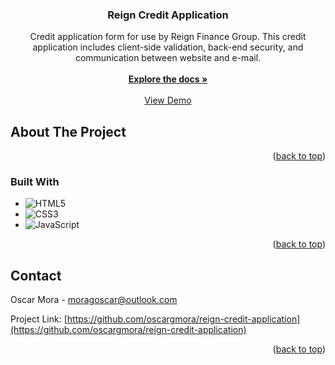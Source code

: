 <!-- Improved compatibility of back to top link: See: https://github.com/othneildrew/Best-README-Template/pull/73 -->
<a name="readme-top"></a>
<!--
*** Thanks for checking out the Best-README-Template. If you have a suggestion
*** that would make this better, please fork the repo and create a pull request
*** or simply open an issue with the tag "enhancement".
*** Don't forget to give the project a star!
*** Thanks again! Now go create something AMAZING! :D
-->

<h3 align="center">Reign Credit Application</h3>

  <p align="center">
    Credit application form for use by Reign Finance Group.
    This credit application includes client-side validation, back-end security, and communication between website and e-mail.
    <br />
    <br />
    <a href="https://github.com/oscargmora/reign-credit-application"><strong>Explore the docs »</strong></a>
    <br />
    <br />
    <a href="https://oscargmora.github.io/reign-credit-application/">View Demo</a>
  </p>
</div>


<!-- ABOUT THE PROJECT -->
## About The Project

<!-- [![Product Name Screen Shot][product-screenshot]](https://example.com) -->


<p align="right">(<a href="#readme-top">back to top</a>)</p>



### Built With

* ![HTML5](https://img.shields.io/badge/HTML5%20-%23E34F26.svg?style=for-the-badge&logo=html5&logoColor=white)
* ![CSS3](https://img.shields.io/badge/CSS%20-%231572B6.svg?style=for-the-badge&logo=css3&logoColor=white)
* ![JavaScript](https://img.shields.io/badge/JavaScript%20-%23F7DF1E.svg?style=for-the-badge&logo=javascript&logoColor=black)

<p align="right">(<a href="#readme-top">back to top</a>)</p>

<!-- CONTACT -->
## Contact

Oscar Mora - moragoscar@outlook.com

Project Link: [https://github.com/oscargmora/reign-credit-application](https://github.com/oscargmora/reign-credit-application)

<p align="right">(<a href="#readme-top">back to top</a>)</p>


